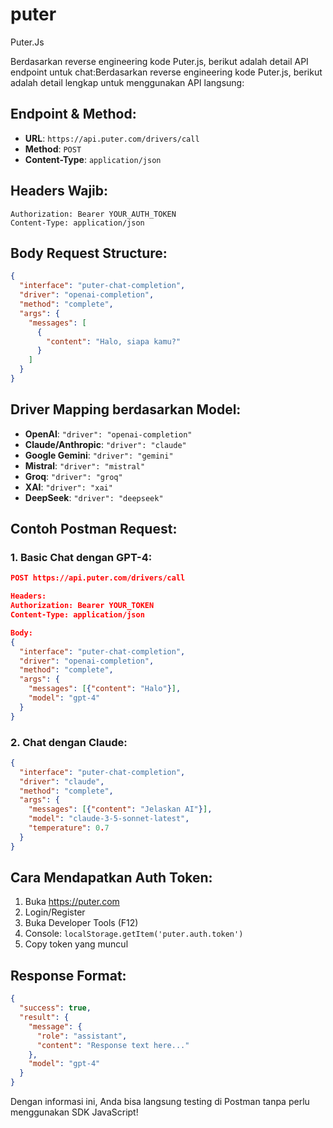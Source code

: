 # puter
Puter.Js

Berdasarkan reverse engineering kode Puter.js, berikut adalah detail API endpoint untuk chat:Berdasarkan reverse engineering kode Puter.js, berikut adalah detail lengkap untuk menggunakan API langsung:

## **Endpoint & Method:**
- **URL**: `https://api.puter.com/drivers/call`
- **Method**: `POST`
- **Content-Type**: `application/json`

## **Headers Wajib:**
```
Authorization: Bearer YOUR_AUTH_TOKEN
Content-Type: application/json
```

## **Body Request Structure:**
```json
{
  "interface": "puter-chat-completion",
  "driver": "openai-completion",
  "method": "complete",
  "args": {
    "messages": [
      {
        "content": "Halo, siapa kamu?"
      }
    ]
  }
}
```

## **Driver Mapping berdasarkan Model:**
- **OpenAI**: `"driver": "openai-completion"`
- **Claude/Anthropic**: `"driver": "claude"`  
- **Google Gemini**: `"driver": "gemini"`
- **Mistral**: `"driver": "mistral"`
- **Groq**: `"driver": "groq"`
- **XAI**: `"driver": "xai"`
- **DeepSeek**: `"driver": "deepseek"`

## **Contoh Postman Request:**

### 1. **Basic Chat dengan GPT-4:**
```json
POST https://api.puter.com/drivers/call

Headers:
Authorization: Bearer YOUR_TOKEN
Content-Type: application/json

Body:
{
  "interface": "puter-chat-completion",
  "driver": "openai-completion",
  "method": "complete",
  "args": {
    "messages": [{"content": "Halo"}],
    "model": "gpt-4"
  }
}
```

### 2. **Chat dengan Claude:**
```json
{
  "interface": "puter-chat-completion", 
  "driver": "claude",
  "method": "complete",
  "args": {
    "messages": [{"content": "Jelaskan AI"}],
    "model": "claude-3-5-sonnet-latest",
    "temperature": 0.7
  }
}
```

## **Cara Mendapatkan Auth Token:**
1. Buka https://puter.com
2. Login/Register 
3. Buka Developer Tools (F12)
4. Console: `localStorage.getItem('puter.auth.token')`
5. Copy token yang muncul

## **Response Format:**
```json
{
  "success": true,
  "result": {
    "message": {
      "role": "assistant", 
      "content": "Response text here..."
    },
    "model": "gpt-4"
  }
}
```

Dengan informasi ini, Anda bisa langsung testing di Postman tanpa perlu menggunakan SDK JavaScript!
